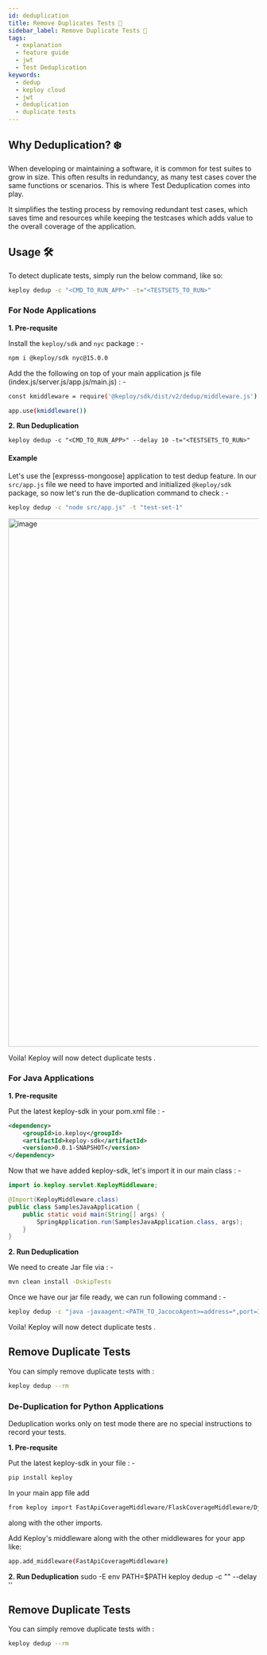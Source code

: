 ```yaml
---
id: deduplication
title: Remove Duplicates Tests 🧹
sidebar_label: Remove Duplicate Tests 🧹
tags:
  - explanation
  - feature guide
  - jwt
  - Test Deduplication
keywords:
  - dedup
  - keploy cloud
  - jwt
  - deduplication
  - duplicate tests
---
```


## Why Deduplication? ❄️

When developing or maintaining a software, it is common for test suites to grow in size. This often results in redundancy, as many test cases cover the same functions or scenarios. This is where Test Deduplication comes into play.

It simplifies the testing process by removing redundant test cases, which saves time and resources while keeping the testcases which adds value to the overall coverage of the application.

## Usage 🛠️

To detect duplicate tests, simply run the below command, like so:

```bash
keploy dedup -c "<CMD_TO_RUN_APP>" -t="<TESTSETS_TO_RUN>"
```

### For Node Applications

**1. Pre-requsite**

Install the `keploy/sdk` and `nyc` package : -

```bash
npm i @keploy/sdk nyc@15.0.0
```

Add the the following on top of your main application js file (index.js/server.js/app.js/main.js) : -

```bash
const kmiddleware = require('@keploy/sdk/dist/v2/dedup/middleware.js')

app.use(kmiddleware())
```

**2. Run Deduplication**

```
keploy dedup -c "<CMD_TO_RUN_APP>" --delay 10 -t="<TESTSETS_TO_RUN>"
```

#### Example

Let's use the [expresss-mongoose] application to test dedup feature. In our `src/app.js` file we need to have imported and initialized `@keploy/sdk` package, so now let's run the de-duplication command to check : -

```bash
keploy dedup -c "node src/app.js" -t "test-set-1"
```

<img width="1060" alt="image" src="https://github.com/keploy/docs/assets/53110238/641ded9d-c75f-4861-aafd-bc0f2bbeda7f" />

Voila! Keploy will now detect duplicate tests .

### For Java Applications

**1. Pre-requsite**

Put the latest keploy-sdk in your pom.xml file : -

```xml
<dependency>
    <groupId>io.keploy</groupId>
    <artifactId>keploy-sdk</artifactId>
    <version>0.0.1-SNAPSHOT</version>
</dependency>
```

Now that we have added keploy-sdk, let's import it in our main class : -

```java
import io.keploy.servlet.KeployMiddleware;

@Import(KeployMiddleware.class)
public class SamplesJavaApplication {
    public static void main(String[] args) {
        SpringApplication.run(SamplesJavaApplication.class, args);
    }
}
```

**2. Run Deduplication**

We need to create Jar file via : -

```bash
mvn clean install -DskipTests
```

Once we have our jar file ready, we can run following command : -

```bash
keploy dedup -c "java -javaagent:<PATH_TO_JacocoAgent>=address=*,port=36320,destfile=jacoco-it.exec,output=tcpserver -jar <PATH_TO_JAR_FILE>"  --delay 10 -t="test-set-0"
```

Voila! Keploy will now detect duplicate tests .

## Remove Duplicate Tests

You can simply remove duplicate tests with :

```bash
keploy dedup --rm
```

### De-Duplication for Python Applications

Deduplication works only on test mode there are no special instructions to record your tests.

**1. Pre-requsite**

Put the latest keploy-sdk in your file : -

```bash
pip install keploy
```

In your main app file add

```bash
from keploy import FastApiCoverageMiddleware/FlaskCoverageMiddleware/DjangoCoverageMiddleware
```

along with the other imports.

Add Keploy's middleware along with the other middlewares for your app like:

```bash
app.add_middleware(FastApiCoverageMiddleware)
```

**2. Run Deduplication**
sudo -E env PATH=$PATH keploy dedup -c "<command to run your Python app>" --delay '<time required for your application to start>'

## Remove Duplicate Tests

You can simply remove duplicate tests with :

```bash
keploy dedup --rm
```
